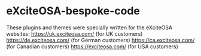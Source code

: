 # eXciteOSA-bespoke-code
These plugins and themes were specially written for the eXciteOSA websites:
https://uk.exciteosa.com/ (for UK customers)
https://de.exciteosa.com/ (for German customers)
https://ca.exciteosa.com/ (for Canadian customers)
https://exciteosa.com/ (for USA customers)
